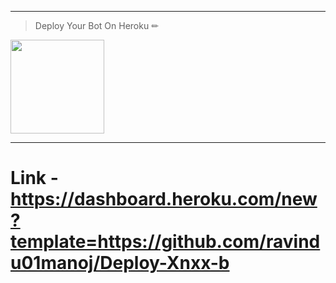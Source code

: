 ---
> Deploy Your Bot On Heroku ✏
<div align="left"><a href="https://dashboard.heroku.com/new?template=https://github.com/ravindu01manoj/Deploy-Xnxx-b"><img src="https://i.ibb.co/WPRfjrZ/c6eb7d6b6606.png" width="150" ></a></div>

***
# Link - https://dashboard.heroku.com/new?template=https://github.com/ravindu01manoj/Deploy-Xnxx-b
